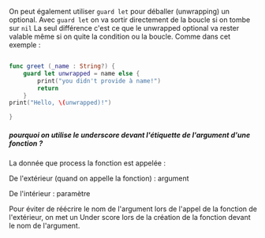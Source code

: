 On peut également utiliser `guard let` pour déballer (unwrapping) un optional. Avec `guard let` on va sortir directement de la boucle si on tombe sur `nil` 
La seul différence c'est ce que le unwrapped optional va rester valable même si on quite la condition ou la boucle. 
Comme dans cet exemple :

```Swift 

func greet (_name : String?) {
    guard let unwrapped = name else {
        print("you didn't provide à name!")
        return
    }
print("Hello, \(unwrapped)!")

}
```

##### pourquoi on utilise le underscore devant l'étiquette de l'argument d'une fonction ? 

La donnée que process la fonction est appelée :

De l'extérieur (quand on appelle la fonction) : argument

De l'intérieur : paramètre



Pour éviter de réécrire le nom de l'argument lors de l'appel de la fonction de l'extérieur, on met un Under score lors de la création de la fonction devant le nom de l'argument.